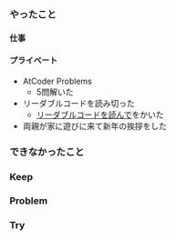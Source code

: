 ### やったこと

#### 仕事

#### プライベート

- AtCoder Problems
  - 5問解いた
- リーダブルコードを読み切った
  - [リーダブルコードを読んで](https://kzk0829.hatenablog.com/entry/2020/01/04/223457)をかいた
- 両親が家に遊びに来て新年の挨拶をした

### できなかったこと



### Keep



### Problem



### Try
